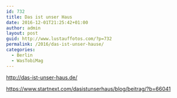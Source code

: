 ```yaml
---
id: 732
title: Das ist unser Haus
date: 2016-12-01T21:25:42+01:00
author: admin
layout: post
guid: http://www.lustauffotos.com/?p=732
permalink: /2016/das-ist-unser-hause/
categories:
  - Berlin
  - WasTobiMag
---
```

<http://das-ist-unser-haus.de/>

<https://www.startnext.com/dasistunserhaus/blog/beitrag/?b=66041>